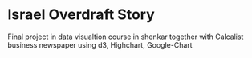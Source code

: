 # Israel Overdraft Story

Final project in data visualtion course in shenkar together with Calcalist business newspaper
using d3, Highchart, Google-Chart 
